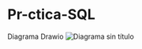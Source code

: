 # Pr-ctica-SQL
Diagrama Drawio
![Diagrama sin título](https://user-images.githubusercontent.com/115692923/206307495-2174b0fd-1457-4c39-8117-891982c233e6.jpg)
